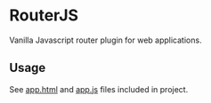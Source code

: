 # RouterJS
Vanilla Javascript router plugin for web applications.

## Usage
See [app.html](app.html) and [app.js](app.js) files included in project.
